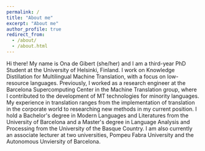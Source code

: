 ```yaml
---
permalink: /
title: "About me"
excerpt: "About me"
author_profile: true
redirect_from: 
  - /about/
  - /about.html
---
```


Hi there!
My name is Ona de Gibert (she/her) and I am a third-year PhD Student at the University of Helsinki, Finland. I work on Knowledge Distillation for Multilingual Machine Translation, with a focus on low-resource languages.
Previously, I worked as a research engineer at the Barcelona Supercomputing Center in the Machine Translation group, where I contributed to the development of MT technologies for minority languages. My experience in translation ranges from the implementation of translation in the corporate world to researching new methods in my current position. I hold a Bachelor's degree in Modern Languages and Literatures from the University of Barcelona and a Master's degree in Language Analysis and Processing from the University of the Basque Country. I am also currently an associate lecturer at two universities, Pompeu Fabra University and the Autonomous Unviersity of Barcelona.

